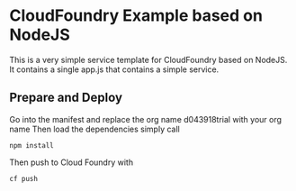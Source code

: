 # CloudFoundry Example based on NodeJS

This is a very simple service template for CloudFoundry based on NodeJS. It contains a single app.js that contains a simple service.   

## Prepare and Deploy

Go into the manifest and replace the org name d043918trial with your org name
Then load the dependencies simply call
```
npm install
```
Then push to Cloud Foundry with
```
cf push
```




